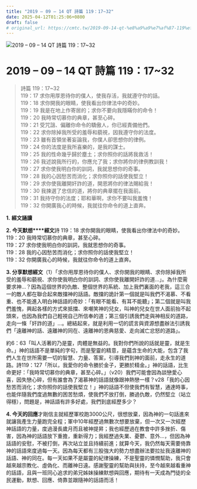 ```yaml
---
title: "2019 – 09 – 14 QT 詩篇 119：17~32"
date: 2025-04-12T01:25:06+0800
draft: false
# original_url: https://cmtc.tw/2019-09-14-qt-%e8%a9%a9%e7%af%87-119%ef%bc%9a1732
---
```


![2019 – 09 – 14 QT 詩篇 119：17~32](/images/qt.jpg   "2019 – 09 – 14 QT 詩篇 119：17~32")

# 2019 – 09 – 14 QT 詩篇 119：17~32

> 詩篇 119：17~32  
> 119：17 求你用厚恩待你的僕人，使我存活，我就遵守你的話。  
> 119：18 求你開我的眼睛，使我看出你律法中的奇妙。  
> 119：19 我是在地上作寄居的；求你不要向我隱瞞你的命令！  
> 119：20 我時常切慕你的典章，甚至心碎。  
> 119：21 受咒詛、偏離你命令的驕傲人，你已經責備他們。  
> 119：22 求你除掉我所受的羞辱和藐視，因我遵守你的法度。  
> 119：23 雖有首領坐著妄論我，你僕人卻思想你的律例。  
> 119：24 你的法度是我所喜樂的，是我的謀士。  
> 119：25 我的性命幾乎歸於塵土；求你照你的話將我救活！  
> 119：26 我述說我所行的，你應允了我；求你將你的律例教訓我！  
> 119：27 求你使我明白你的訓詞，我就思想你的奇事。  
> 119：28 我的心因愁苦而消化；求你照你的話使我堅立！  
> 119：29 求你使我離開奸詐的道，開恩將你的律法賜給我！  
> 119：30 我揀選了忠信的道，將你的典章擺在我面前。  
> 119：31 我持守你的法度；耶和華啊，求你不要叫我羞愧！  
> 119：32 你開廣我心的時候，我就往你命令的道上直奔。

**1.** **經文誦讀**

**2. 今天默想****經文**詩 119：18 求你開我的眼睛，使我看出你律法中的奇妙。  
119：20 我時常切慕你的典章，甚至心碎。  
119：27 求你使我明白你的訓詞，我就思想你的奇事。  
119：28 我的心因愁苦而消化；求你照你的話使我堅立！  
119：32 你開廣我心的時候，我就往你命令的道上直奔。

**3. 分享默想經文**（1）「求你用厚恩待你的僕人、求你開我的眼睛、求你除掉我所受的羞辱和藐視、求你使我明白你的訓詞、求你使我離開奸詐的道…」。為什麼需要求神…？因為這個世界的仇敵、整個世界的系統、加上我們裏面的老我，這三合一的敵人都在聯合起來敵擋神的話語。敵擋的詭計第一個就是叫我們不渴慕、不看重、也不能進入明白神話語的奇妙：「有眼不能看、有耳不能聽」；第二個就是叫我們羞愧，興起各樣的方式來抵擋、來嘲笑神的兒女，叫神的兒女在世人面前抬不起頭來，也因為我們自己輕視自己所信奉的道；第三個引誘我們走與神相反的道路，走向一條「奸詐的道」…。總結起來，就是利用一切的謊言與資源想盡辦法引誘我們「遠離神的話、遠離神的同在、遠離神的恩典慈愛、走向滅亡忿怒的道路」。

約6：63「叫人活著的乃是靈，肉體是無益的。我對你們所說的話就是靈，就是生命。」神的話語不是單純的字句，而是聖靈的精意，是蘊含生命的大能，包含了我們人生在世所需要一切的智慧、力量、答案，引導我們到神的面前，走永生的道路。詩119：127「所以，我愛你的命令勝於金子，更勝於精金。」神的話語，比生命更好：「我時常切慕你的典章，甚至心碎。」（v20）我們可能會因為談戀愛心喜，因失戀心碎，但有誰會為了渴慕神的話語就像跟神熱戀一樣？v28「我的心因愁苦而消化；求你照你的話使我堅立！」神的話語不但使我們有智慧，通達時事，也能伴隨我們度過無數的困苦愁煩，使我們不放打倒，勝過仇敵，仍然堅立（站立得穩），問題是，神話語有許多好處，我們到底經歷多少？

**4. 今天的回應**才剛信主就經歷軍校跑3000公尺，很想放棄，因為神的一句話進來就讓我產生力量跑完全程；軍中10年經歷過無數次想要放棄，但一次又一次經歷神話語的力量，度過漫長歲月而且被神提昇；我也經歷過在教會中許多挫折、傷害，因為神的話語放下重擔，重新得力；我經歷過失業、憂鬱、意外…，但因為神話語的安慰，不被打倒，再次站立並且持續前進；就算今天，我仍然每天需要倚靠神的話語來度過每一天。因為每天都有三股強大的勢力想盡辦法要拉扯我遠離神的話語、神的同在。每一天如果不是屬靈的紀律操練，不是聖靈的憐憫幫助，我只會越來越宗教化、虛偽化、而離神日遠。感謝聖靈的幫助與扶持，至今越來越看重神的話語，且與一班同心追求的弟兄姊妹操練默想與回應，期待有一天成為門徒的全民運動，默想、回應、倚靠並跟隨神的話語而活！